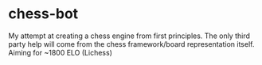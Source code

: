 # chess-bot
My attempt at creating a chess engine from first principles. The only third party help will come from the chess framework/board representation itself. Aiming for ~1800 ELO (Lichess)
